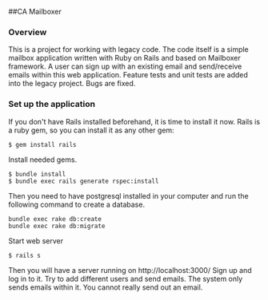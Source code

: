 ##CA Mailboxer
### Overview
This is a project for working with legacy code. The code itself is a simple mailbox application written with Ruby on Rails and based on Mailboxer framework. A user can sign up with an existing email and send/receive emails within this web application. Feature tests and unit tests are added into the legacy project. Bugs are fixed.
### Set up the application
If you don't have Rails installed beforehand, it is time to install it now. Rails is a ruby gem, so you can install it as any other gem:
```
$ gem install rails
```
Install needed gems.
```
$ bundle install
$ bundle exec rails generate rspec:install
```
Then you need to have postgresql installed in your computer and run the following command to create a database.
```
bundle exec rake db:create
bundle exec rake db:migrate
```
Start web server
```
$ rails s
```
Then you will have a server running on http://localhost:3000/
Sign up and log in to it. Try to add different users and send emails.
The system only sends emails within it. You cannot really send out an email.
